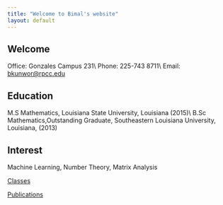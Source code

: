 ```yaml
---
title: "Welcome to Bimal's website"
layout: default
---
```


## Welcome
Office: Gonzales Campus 231\\
Phone: 225-743 8711\\
Email: bkunwor@rpcc.edu


## Education
M.S Mathematics, Louisiana State University, Louisiana (2015)\\
B.Sc Mathematics,Outstanding Graduate, Southeastern Louisiana University, Louisiana, (2013)

## Interest
 Machine Learning, Number Theory, Matrix Analysis


[Classes](./classes)

[Publications](./publications)
